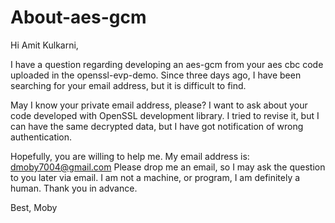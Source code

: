 # About-aes-gcm
Hi Amit Kulkarni,

I have a question regarding developing an aes-gcm from your aes cbc code uploaded in the openssl-evp-demo.
Since three days ago, I have been searching for your email address, but it is difficult to find.

May I know your private email address, please? I want to ask about your code developed with OpenSSL development library.
I tried to revise it, but I can have the same decrypted data, but I have got notification of wrong authentication.

Hopefully, you are willing to help me. My email address is: dmoby7004@gmail.com
Please drop me an email, so I may ask the question to you later via email. I am not a machine, or program, I am definitely a human.
Thank you in advance.

Best,
Moby
